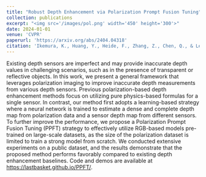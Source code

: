 ```yaml
---
title: "Robust Depth Enhancement via Polarization Prompt Fusion Tuning"
collection: publications
excerpt: "<img src='/images/pol.png' width='450' height='300'>"
date: 2024-01-01
venue: 'CVPR'
paperurl: 'https://arxiv.org/abs/2404.04318'
citation: 'Ikemura, K., Huang, Y., Heide, F., Zhang, Z., Chen, Q., & Lei, C. (2024). Robust Depth Enhancement via Polarization Prompt Fusion Tuning. In <i>Proceedings of the ieee/cvf conference on computer vision and pattern recognition</i>.'
---
```


Existing depth sensors are imperfect and may provide inaccurate depth values in challenging scenarios, such as in the presence of transparent or reflective objects. In this work, we present a general framework that leverages polarization imaging to improve inaccurate depth measurements from various depth sensors. Previous polarization-based depth enhancement methods focus on utilizing pure physics-based formulas for a single sensor. In contrast, our method first adopts a learning-based strategy where a neural network is trained to estimate a dense and complete depth map from polarization data and a sensor depth map from different sensors. To further improve the performance, we propose a Polarization Prompt Fusion Tuning (PPFT) strategy to effectively utilize RGB-based models pre-trained on large-scale datasets, as the size of the polarization dataset is limited to train a strong model from scratch. We conducted extensive experiments on a public dataset, and the results demonstrate that the proposed method performs favorably compared to existing depth enhancement baselines. Code and demos are available at https://lastbasket.github.io/PPFT/.
